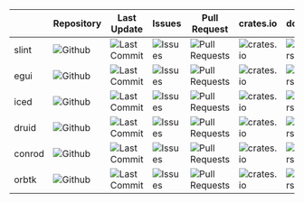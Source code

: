 |        | Repository                                                                          | Last Update                                                                              | Issues                                                                  | Pull Request                                                                      | crates.io                                            | docs.rs                                      | License                                            |
| ------ | ----------------------------------------------------------------------------------- | ---------------------------------------------------------------------------------------- | ----------------------------------------------------------------------- | --------------------------------------------------------------------------------- | ---------------------------------------------------- | -------------------------------------------- | -------------------------------------------------- |
| slint  | ![Github](https://img.shields.io/github/stars/slint-ui/slint?style=social)          | ![Last Commit](https://img.shields.io/github/last-commit/slint-ui/slint/master)          | ![Issues](https://img.shields.io/github/issues/slint-ui/slint)          | ![Pull Requests](https://img.shields.io/github/issues-pr/slint-ui/slint)          | ![crates.io](https://img.shields.io/crates/v/slint)  | ![docs.rs](https://docs.rs/slint/badge.svg)  | ![license](https://img.shields.io/crates/l/slint)  |
| egui   | ![Github](https://img.shields.io/github/stars/emilk/egui?style=social)              | ![Last Commit](https://img.shields.io/github/last-commit/emilk/egui/master)              | ![Issues](https://img.shields.io/github/issues/emilk/egui)              | ![Pull Requests](https://img.shields.io/github/issues-pr/emilk/egui)              | ![crates.io](https://img.shields.io/crates/v/egui)   | ![docs.rs](https://docs.rs/egui/badge.svg)   | ![license](https://img.shields.io/crates/l/egui)   |
| iced   | ![Github](https://img.shields.io/github/stars/hecrj/iced?style=social)              | ![Last Commit](https://img.shields.io/github/last-commit/hecrj/iced/master)              | ![Issues](https://img.shields.io/github/issues/hecrj/iced)              | ![Pull Requests](https://img.shields.io/github/issues-pr/hecrj/iced)              | ![crates.io](https://img.shields.io/crates/v/iced)   | ![docs.rs](https://docs.rs/iced/badge.svg)   | ![license](https://img.shields.io/crates/l/iced)   |
| druid  | ![Github](https://img.shields.io/github/stars/linebender/druid?style=social)        | ![Last Commit](https://img.shields.io/github/last-commit/linebender/druid/master)        | ![Issues](https://img.shields.io/github/issues/linebender/druid)        | ![Pull Requests](https://img.shields.io/github/issues-pr/linebender/druid)        | ![crates.io](https://img.shields.io/crates/v/druid)  | ![docs.rs](https://docs.rs/druid/badge.svg)  | ![license](https://img.shields.io/crates/l/druid)  |
| conrod | ![Github](https://img.shields.io/github/stars/PistonDevelopers/conrod?style=social) | ![Last Commit](https://img.shields.io/github/last-commit/PistonDevelopers/conrod/master) | ![Issues](https://img.shields.io/github/issues/PistonDevelopers/conrod) | ![Pull Requests](https://img.shields.io/github/issues-pr/PistonDevelopers/conrod) | ![crates.io](https://img.shields.io/crates/v/conrod) | ![docs.rs](https://docs.rs/conrod/badge.svg) | ![license](https://img.shields.io/crates/l/conrod) |
| orbtk  | ![Github](https://img.shields.io/github/stars/redox-os/orbtk?style=social)          | ![Last Commit](https://img.shields.io/github/last-commit/redox-os/orbtk/master)          | ![Issues](https://img.shields.io/github/issues/redox-os/orbtk)          | ![Pull Requests](https://img.shields.io/github/issues-pr/redox-os/orbtk)          | ![crates.io](https://img.shields.io/crates/v/orbtk)  | ![docs.rs](https://docs.rs/orbtk/badge.svg)  | ![license](https://img.shields.io/crates/l/orbtk)  |

